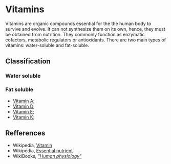 # Vitamins

Vitamins are organic compounds essential for the the human body to survive and evolve. It can not synthesize them on its own, hence, they must 
be obtained from nutrition. They commonly function as enzymatic cofactors, metabolic regulators or antioxidants.
There are two main types of vitamins: water-soluble and fat-soluble.

## Classification
### Water soluble
### Fat soluble
- [Vitamin A](vitaminA.md);
- [Vitamin D](vitaminD.md);
- [Vitamin E](vitaminE.md);
- [Vitamin K](vitaminK.md);

## Refferences
- Wikipedia, [Vitamin](https://en.wikipedia.org/wiki/Vitamin)
- Wikipedia, [Essential nutrient](https://en.wikipedia.org/wiki/Essential_nutrient)
- WikiBooks, [_"Human physiology"_](https://en.wikibooks.org/wiki/Human_Physiology/Nutrition#Vitamins_and_Minerals)